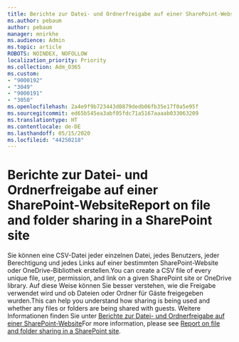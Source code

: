 ```yaml
---
title: Berichte zur Datei- und Ordnerfreigabe auf einer SharePoint-Website
ms.author: pebaum
author: pebaum
manager: mnirkhe
ms.audience: Admin
ms.topic: article
ROBOTS: NOINDEX, NOFOLLOW
localization_priority: Priority
ms.collection: Adm_O365
ms.custom:
- "9000192"
- "3049"
- "9000191"
- "3050"
ms.openlocfilehash: 2a4e9f9b723443d0879dedb06fb35e17f0a5e95f
ms.sourcegitcommit: ed65b545ea3abf05fdc71a5167aaaab033063209
ms.translationtype: HT
ms.contentlocale: de-DE
ms.lasthandoff: 05/15/2020
ms.locfileid: "44250218"
---
```

# <a name="report-on-file-and-folder-sharing-in-a-sharepoint-site"></a><span data-ttu-id="6ebf7-102">Berichte zur Datei- und Ordnerfreigabe auf einer SharePoint-Website</span><span class="sxs-lookup"><span data-stu-id="6ebf7-102">Report on file and folder sharing in a SharePoint site</span></span>

<span data-ttu-id="6ebf7-103">Sie können eine CSV-Datei jeder einzelnen Datei, jedes Benutzers, jeder Berechtigung und jedes Links auf einer bestimmten SharePoint-Website oder OneDrive-Bibliothek erstellen.</span><span class="sxs-lookup"><span data-stu-id="6ebf7-103">You can create a CSV file of every unique file, user, permission, and link on a given SharePoint site or OneDrive library.</span></span> <span data-ttu-id="6ebf7-104">Auf diese Weise können Sie besser verstehen, wie die Freigabe verwendet wird und ob Dateien oder Ordner für Gäste freigegeben wurden.</span><span class="sxs-lookup"><span data-stu-id="6ebf7-104">This can help you understand how sharing is being used and whether any files or folders are being shared with guests.</span></span> <span data-ttu-id="6ebf7-105">Weitere Informationen finden Sie unter [Berichte zur Datei- und Ordnerfreigabe auf einer SharePoint-Website](https://docs.microsoft.com/sharepoint/sharing-reports)</span><span class="sxs-lookup"><span data-stu-id="6ebf7-105">For more information, please see [Report on file and folder sharing in a SharePoint site](https://docs.microsoft.com/sharepoint/sharing-reports).</span></span>
